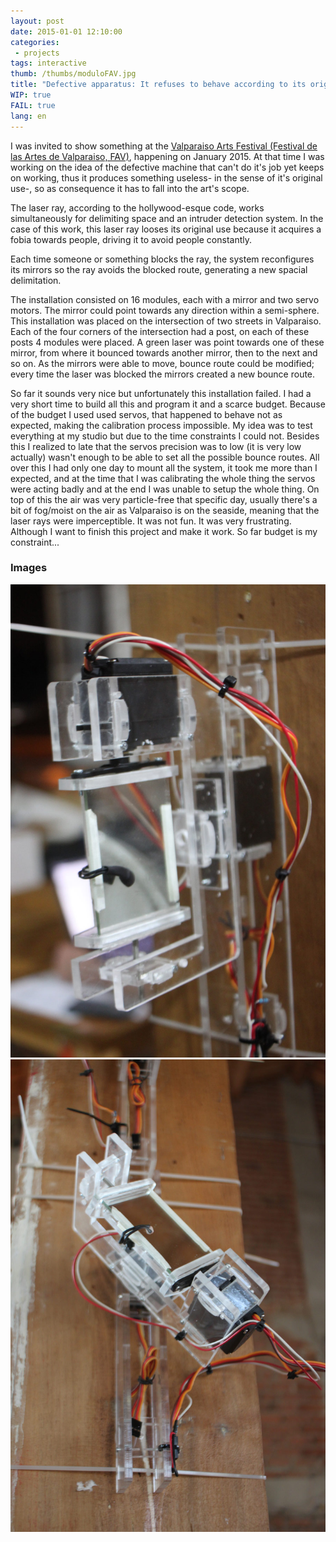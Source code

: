 ```yaml
---
layout: post
date: 2015-01-01 12:10:00
categories:
 - projects
tags: interactive
thumb: /thumbs/moduloFAV.jpg
title: "Defective apparatus: It refuses to behave according to its original rules and insists on avoiding people. part 1"
WIP: true
FAIL: true
lang: en
---
```


I was invited to show something at the [Valparaiso Arts Festival (Festival de las Artes de Valparaiso, FAV)](http://festivalartesvalpo.cl/actividades/aparato-defectuoso/), happening on January 2015.
At that time I was working on the idea of the defective machine that can't do it's job yet keeps on working, thus it produces something useless- in the sense of it's original use-, so as consequence it has to fall into the art's scope.

The laser ray, according to the hollywood-esque code, works simultaneously for delimiting space and an intruder detection system. In the case of this work, this laser ray looses its original use because it acquires a fobia towards people, driving it to avoid people constantly.

Each time someone or something blocks the ray, the system reconfigures its mirrors so the ray avoids the blocked route, generating a new spacial delimitation.

The installation consisted on 16 modules, each with a mirror and two servo motors. The mirror could point towards any direction within a semi-sphere.
This installation was placed on the intersection of two streets in Valparaiso. Each of the four corners of the intersection had a post, on each of these posts 4 modules were placed. A green laser was point towards one of these mirror, from where it bounced towards another mirror, then to the next and so on. As the mirrors were able to move, bounce route could be modified; every time the laser was blocked the mirrors created a new bounce route.

So far it sounds very nice but unfortunately this installation failed. I had a very short time to build all this and program it and a scarce budget.
Because of the budget I used used servos, that happened to behave not as expected, making the calibration process impossible. My idea was to test everything at my studio but due to the time constraints I could not. Besides this I realized to late that the servos precision was to low (it is very low actually) wasn't enough to be able to set all the possible bounce routes. All over this I had only one day to mount all the system, it took me more than I expected, and at the time that I was calibrating the whole thing the servos were acting badly and at the end I was unable to setup the whole thing. On top of this the air was very particle-free that specific day, usually there's a bit of fog/moist on the air as Valparaiso is on the seaside, meaning that the laser rays were imperceptible.
It was not fun. It was very frustrating. Although I want to finish this project and make it work. So far budget is my constraint...

### Images
![image](/img/modulo1.jpg)
![image](/img/modulo2.jpg)
